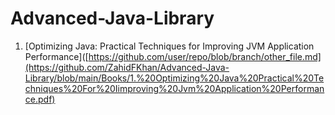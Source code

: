 # Advanced-Java-Library


1. [Optimizing Java: Practical Techniques for Improving JVM Application Performance]([https://github.com/user/repo/blob/branch/other_file.md](https://github.com/ZahidFKhan/Advanced-Java-Library/blob/main/Books/1.%20Optimizing%20Java%20Practical%20Techniques%20For%20Iimproving%20Jvm%20Application%20Performance.pdf) 
